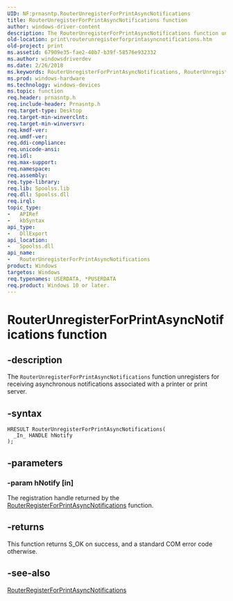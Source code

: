 ```yaml
---
UID: NF:prnasntp.RouterUnregisterForPrintAsyncNotifications
title: RouterUnregisterForPrintAsyncNotifications function
author: windows-driver-content
description: The RouterUnregisterForPrintAsyncNotifications function unregisters for receiving asynchronous notifications associated with a printer or print server.
old-location: print\routerunregisterforprintasyncnotifications.htm
old-project: print
ms.assetid: 67909e35-fae2-40b7-b39f-58576e932332
ms.author: windowsdriverdev
ms.date: 2/26/2018
ms.keywords: RouterUnregisterForPrintAsyncNotifications, RouterUnregisterForPrintAsyncNotifications function [Print Devices], print.routerunregisterforprintasyncnotifications, prnasntp/RouterUnregisterForPrintAsyncNotifications, spoolfnc_3c629be8-f1d8-43fb-b225-582e4bb76c51.xml
ms.prod: windows-hardware
ms.technology: windows-devices
ms.topic: function
req.header: prnasntp.h
req.include-header: Prnasntp.h
req.target-type: Desktop
req.target-min-winverclnt: 
req.target-min-winversvr: 
req.kmdf-ver: 
req.umdf-ver: 
req.ddi-compliance: 
req.unicode-ansi: 
req.idl: 
req.max-support: 
req.namespace: 
req.assembly: 
req.type-library: 
req.lib: Spoolss.lib
req.dll: Spoolss.dll
req.irql: 
topic_type:
-	APIRef
-	kbSyntax
api_type:
-	DllExport
api_location:
-	Spoolss.dll
api_name:
-	RouterUnregisterForPrintAsyncNotifications
product: Windows
targetos: Windows
req.typenames: USERDATA, *PUSERDATA
req.product: Windows 10 or later.
---
```


# RouterUnregisterForPrintAsyncNotifications function


## -description


The <code>RouterUnregisterForPrintAsyncNotifications</code> function unregisters for receiving asynchronous notifications associated with a printer or print server.


## -syntax


````
HRESULT RouterUnregisterForPrintAsyncNotifications(
  _In_ HANDLE hNotify
);
````


## -parameters




### -param hNotify [in]

The registration handle returned by the <a href="..\prnasntp\nf-prnasntp-routerregisterforprintasyncnotifications.md">RouterRegisterForPrintAsyncNotifications</a> function.


## -returns



This function returns S_OK on success, and a standard COM error code otherwise.




## -see-also

<a href="..\prnasntp\nf-prnasntp-routerregisterforprintasyncnotifications.md">RouterRegisterForPrintAsyncNotifications</a>



 

 


